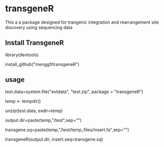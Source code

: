 # transgeneR
This a a package designed for trangenic integration and rearrangement site discovery using sequencing data

## Install TransgeneR
library(devtools)

install_github("menggf/transgeneR")

## usage
test.data=system.file("extdata", "test.zip", package = "transgeneR")

temp <- tempdir()

unzip(test.data, exdir=temp)

output.dir=paste(temp,"/test",sep="")

transgene.sq=paste(temp,"/test/temp_files/insert.fa",sep="")

transgeneR(output.dir,  insert.seq=transgene.sq)
